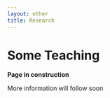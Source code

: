 ```yaml
---
layout: other
title: Research
---
```


<h1 class = "pageTitle"> Some Teaching </h1>

**Page in construction**

More information will follow soon
